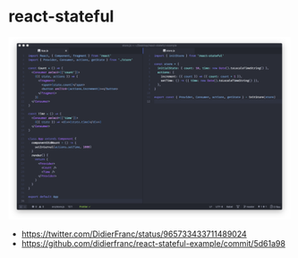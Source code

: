 # react-stateful

![screenshot](screenshot.png)

* https://twitter.com/DidierFranc/status/965733433711489024
* https://github.com/didierfranc/react-stateful-example/commit/5d61a98
